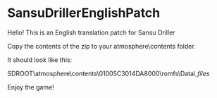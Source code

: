 # SansuDrillerEnglishPatch

Hello! This is an English translation patch for Sansu Driller

Copy the contents of the zip to your atmosphere\contents folder.

It should look like this:

SDROOT\atmosphere\contents\01005C3014DA8000\romfs\Data\ *files*

Enjoy the game!
